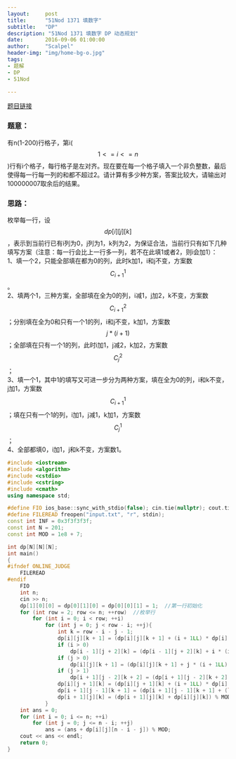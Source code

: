 ```yaml
---
layout:     post
title:      "51Nod 1371 填数字"
subtitle:   "DP"
description: "51Nod 1371 填数字 DP 动态规划"
date:       2016-09-06 01:00:00
author:     "Scalpel"
header-img: "img/home-bg-o.jpg"
tags:
- 题解
- DP
- 51Nod

---
```

[题目链接](https://www.51nod.com/onlineJudge/questionCode.html#!problemId=1371)

### 题意：

有n(1-200)行格子，第i($$1<=i<=n$$)行有i个格子，每行格子是左对齐。现在要在每一个格子填入一个非负整数，最后使得每一行每一列的和都不超过2。请计算有多少种方案，答案比较大，请输出对100000007取余后的结果。  

### 思路：

枚举每一行，设$$dp[i][j][k]$$，表示到当前行已有i列为0，j列为1，k列为2，为保证合法，当前行只有如下几种填写方案（注意：每一行会比上一行多一列，若不在此填1或者2，则i会加1）：  
1、填一个2，只能全部填在都为0的列，此时k加1，i和j不变，方案数
$$C^1_{i+1}$$。  
2、填两个1，三种方案，全部填在全为0的列，i减1，j加2，k不变，方案数$$C^2_{i+1}$$；分别填在全为0和只有一个1的列，i和j不变，k加1，方案数$$j*(i+1)$$；全部填在只有一个1的列，此时i加1，j减2，k加2，方案数$$C^2_j$$；  
3、填一个1，其中1的填写又可进一步分为两种方案，填在全为0的列，i和k不变，j加1，方案数$$C^1_{i+1}$$；填在只有一个1的列，i加1，j减1，k加1，方案数$$C^1_j$$；  
4、全部都填0，i加1，j和k不变，方案数1。  

       
~~~cpp
#include <iostream>
#include <algorithm>
#include <cstdio>
#include <cstring>
#include <cmath>
using namespace std;

#define FIO ios_base::sync_with_stdio(false); cin.tie(nullptr); cout.tie(nullptr);
#define FILEREAD freopen("input.txt", "r", stdin);
const int INF = 0x3f3f3f3f;
const int N = 201;
const int MOD = 1e8 + 7;

int dp[N][N][N];
int main()
{
#ifndef ONLINE_JUDGE
    FILEREAD
#endif
    FIO
    int n;
    cin >> n;
    dp[1][0][0] = dp[0][1][0] = dp[0][0][1] = 1;  //第一行初始化
    for (int row = 2; row <= n; ++row)  //枚举行
        for (int i = 0; i < row; ++i)
            for (int j = 0; j < row - i; ++j){
                int k = row - i - j - 1;
                dp[i][j][k + 1] = (dp[i][j][k + 1] + (i + 1LL) * dp[i][j][k]) % MOD;  //填一个2
                if (i > 0)
                    dp[i - 1][j + 2][k] = (dp[i - 1][j + 2][k] + i * (i + 1LL) / 2 * dp[i][j][k]) % MOD; //填两个1，全部填在为0的列
                if (j > 0)
                    dp[i][j][k + 1] = (dp[i][j][k + 1] + j * (i + 1LL) * dp[i][j][k]) % MOD; //填两个1，分别填在全为0和只有一个1的列
                if (j > 1)
                    dp[i + 1][j - 2][k + 2] = (dp[i + 1][j - 2][k + 2] + j * (j - 1LL) / 2 * dp[i][j][k]) % MOD; // 填两个1，全部填在只有一个1的列
                dp[i][j + 1][k] = (dp[i][j + 1][k] + (i + 1LL) * dp[i][j][k]) % MOD; //填一个1，填在全为0的列
                dp[i + 1][j - 1][k + 1] = (dp[i + 1][j - 1][k + 1] + (long long)j * dp[i][j][k]) % MOD; //填一个1，填在只有一个1的列
                dp[i + 1][j][k] = (dp[i + 1][j][k] + dp[i][j][k]) % MOD; //全部都填0
            }
    int ans = 0;
    for (int i = 0; i <= n; ++i)
        for (int j = 0; j <= n - i; ++j)
            ans = (ans + dp[i][j][n - i - j]) % MOD;
    cout << ans << endl;
    return 0;
}

~~~



